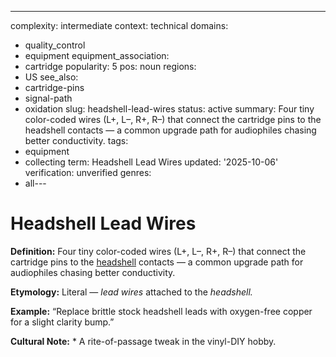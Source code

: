 ---
complexity: intermediate
context: technical
domains:
- quality_control
- equipment
equipment_association:
- cartridge
popularity: 5
pos: noun
regions:
- US
see_also:
- cartridge-pins
- signal-path
- oxidation
slug: headshell-lead-wires
status: active
summary: Four tiny color-coded wires (L+, L–, R+, R–) that connect the cartridge pins
  to the headshell contacts — a common upgrade path for audiophiles chasing better
  conductivity.
tags:
- equipment
- collecting
term: Headshell Lead Wires
updated: '2025-10-06'
verification: unverified
genres:
- all---

# Headshell Lead Wires

**Definition:** Four tiny color-coded wires (L+, L–, R+, R–) that connect the cartridge pins to the [headshell](../h/headshell.md) contacts — a common upgrade path for audiophiles chasing better conductivity.

**Etymology:** Literal — *lead wires* attached to the *headshell.*

**Example:** “Replace brittle stock headshell leads with oxygen-free copper for a slight clarity bump.”

**Cultural Note:** * A rite-of-passage tweak in the vinyl-DIY hobby.

